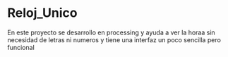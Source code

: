 # Reloj_Unico
En este proyecto se desarrollo en processing
y ayuda a ver la horaa sin necesidad de letras ni numeros
y tiene una interfaz un poco sencilla pero funcional
